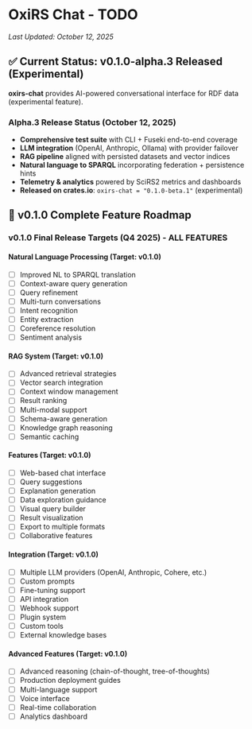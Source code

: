 # OxiRS Chat - TODO

*Last Updated: October 12, 2025*

## ✅ Current Status: v0.1.0-alpha.3 Released (Experimental)

**oxirs-chat** provides AI-powered conversational interface for RDF data (experimental feature).

### Alpha.3 Release Status (October 12, 2025)
- **Comprehensive test suite** with CLI + Fuseki end-to-end coverage
- **LLM integration** (OpenAI, Anthropic, Ollama) with provider failover
- **RAG pipeline** aligned with persisted datasets and vector indices
- **Natural language to SPARQL** incorporating federation + persistence hints
- **Telemetry & analytics** powered by SciRS2 metrics and dashboards
- **Released on crates.io**: `oxirs-chat = "0.1.0-beta.1"` (experimental)

## 🎯 v0.1.0 Complete Feature Roadmap

### v0.1.0 Final Release Targets (Q4 2025) - ALL FEATURES

#### Natural Language Processing (Target: v0.1.0)
- [ ] Improved NL to SPARQL translation
- [ ] Context-aware query generation
- [ ] Query refinement
- [ ] Multi-turn conversations
- [ ] Intent recognition
- [ ] Entity extraction
- [ ] Coreference resolution
- [ ] Sentiment analysis

#### RAG System (Target: v0.1.0)
- [ ] Advanced retrieval strategies
- [ ] Vector search integration
- [ ] Context window management
- [ ] Result ranking
- [ ] Multi-modal support
- [ ] Schema-aware generation
- [ ] Knowledge graph reasoning
- [ ] Semantic caching

#### Features (Target: v0.1.0)
- [ ] Web-based chat interface
- [ ] Query suggestions
- [ ] Explanation generation
- [ ] Data exploration guidance
- [ ] Visual query builder
- [ ] Result visualization
- [ ] Export to multiple formats
- [ ] Collaborative features

#### Integration (Target: v0.1.0)
- [ ] Multiple LLM providers (OpenAI, Anthropic, Cohere, etc.)
- [ ] Custom prompts
- [ ] Fine-tuning support
- [ ] API integration
- [ ] Webhook support
- [ ] Plugin system
- [ ] Custom tools
- [ ] External knowledge bases

#### Advanced Features (Target: v0.1.0)
- [ ] Advanced reasoning (chain-of-thought, tree-of-thoughts)
- [ ] Production deployment guides
- [ ] Multi-language support
- [ ] Voice interface
- [ ] Real-time collaboration
- [ ] Analytics dashboard